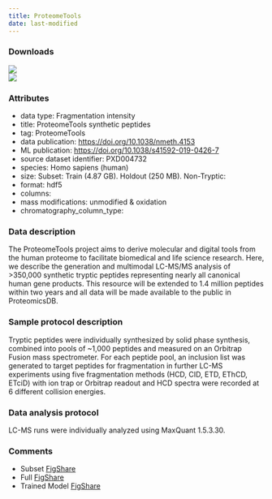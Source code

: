 ```yaml
---
title: ProteomeTools
date: last-modified
---
```

### Downloads
[![](https://img.shields.io/badge/download-training%20dataset-008080?style=flat-square)](https://figshare.com/ndownloader/files/12506534)<br>
[![](https://img.shields.io/badge/download-holdout%20dataset-008080?style=flat-square)](https://figshare.com/ndownloader/files/12785291)

### Attributes
- data type: Fragmentation intensity
- title: ProteomeTools synthetic peptides
- tag: ProteomeTools
- data publication: https://doi.org/10.1038/nmeth.4153
- ML publication: https://doi.org/10.1038/s41592-019-0426-7
- source dataset identifier: PXD004732
- species: Homo sapiens (human)
- size: Subset: Train (4.87 GB). Holdout (250 MB). Non-Tryptic:  
- format: hdf5
- columns:
- mass modifications: unmodified & oxidation
- chromatography_column_type: <unknown>

### Data description
The ProteomeTools project aims to derive molecular and digital
tools from the human proteome to facilitate biomedical and life science research.
Here, we describe the generation and multimodal LC-MS/MS analysis of >350,000
synthetic tryptic peptides representing nearly all canonical human gene products. This
resource will be extended to 1.4 million peptides within two years and all data will be
made available to the public in ProteomicsDB.

### Sample protocol description
Tryptic peptides were individually synthesized by solid
phase synthesis, combined into pools of ~1,000 peptides and measured on an Orbitrap
Fusion mass spectrometer. For each peptide pool, an inclusion list was generated to
target peptides for fragmentation in further LC-MS experiments using five
fragmentation methods (HCD, CID, ETD, EThCD, ETciD) with ion trap or Orbitrap
readout and HCD spectra were recorded at 6 different collision energies.

### Data analysis protocol
LC-MS runs were individually analyzed using MaxQuant 1.5.3.30.

### Comments
- Subset [FigShare](https://figshare.com/articles/dataset/ProteomeTools_-_Prosit_fragmentation_-_Data/6860261)
- Full [FigShare](https://figshare.com/articles/dataset/ProteomeTools_non_tryptic_-_Prosit_fragmentation_-_Data/12937092)
- Trained Model [FigShare](https://figshare.com/articles/dataset/Prosit_-_Model_-_Fragmentation/6965753)
